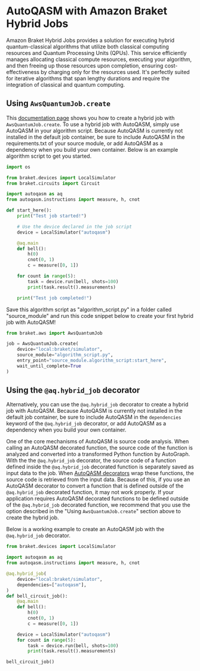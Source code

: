# AutoQASM with Amazon Braket Hybrid Jobs

Amazon Braket Hybrid Jobs provides a solution for executing hybrid quantum-classical algorithms that utilize both classical computing resources and Quantum Processing Units (QPUs). This service efficiently manages allocating classical compute resources, executing your algorithm, and then freeing up those resources upon completion, ensuring cost-effectiveness by charging only for the resources used. It's perfectly suited for iterative algorithms that span lengthy durations and require the integration of classical and quantum computing.

## Using `AwsQuantumJob.create`

This [documentation page](https://docs.aws.amazon.com/braket/latest/developerguide/braket-jobs-first.html#braket-jobs-first-create) shows you how to create a hybrid job with `AwsQuantumJob.create`. To use a hybrid job with AutoQASM, simply use AutoQASM in your algorithm script. Because AutoQASM is currently not installed in the default job container, be sure to include AutoQASM in the requirements.txt of your source module, or add AutoQASM as a dependency when you build your own container. Below is an example algorithm script to get you started.
```python
import os

from braket.devices import LocalSimulator
from braket.circuits import Circuit

import autoqasm as aq
from autoqasm.instructions import measure, h, cnot

def start_here():
    print("Test job started!")

    # Use the device declared in the job script
    device = LocalSimulator("autoqasm")

    @aq.main
    def bell():
        h(0)
        cnot(0, 1)
        c = measure([0, 1])

    for count in range(5):
        task = device.run(bell, shots=100)
        print(task.result().measurements)

    print("Test job completed!")
```

Save this algorithm script as "algorithm_script.py" in a folder called "source_module" and run this code snippet below to create your first hybrid job with AutoQASM!
```python
from braket.aws import AwsQuantumJob

job = AwsQuantumJob.create(
    device="local:braket/simulator",
    source_module="algorithm_script.py",
    entry_point="source_module.algorithm_script:start_here",
    wait_until_complete=True
)
```

## Using the `@aq.hybrid_job` decorator

Alternatively, you can use the `@aq.hybrid_job` decorator to create a hybrid job with AutoQASM. Because AutoQASM is currently not installed in the default job container, be sure to include AutoQASM in the `dependencies` keyword of the `@aq.hybrid_job` decorator, or add AutoQASM as a dependency when you build your own container.

One of the core mechanisms of AutoQASM is source code analysis. When calling an AutoQASM decorated function, the source code of the function is analyzed and converted into a transformed Python function by AutoGraph. With the the `@aq.hybrid_job` decorator, the source code of a function defined inside the `@aq.hybrid_job` decorated function is separately saved as input data to the job. When [AutoQASM decorators](decorators.md) wrap these functions, the source code is retrieved from the input data. Because of this, if you use an AutoQASM decorator to convert a function that is defined outside of the `@aq.hybrid_job` decorated function, it may not work properly. If your application requires AutoQASM decorated functions to be defined outside of the `@aq.hybrid_job` decorated function, we recommend that you use the option described in the "Using `AwsQuantumJob.create`" section above to create the hybrid job.

Below is a working example to create an AutoQASM job with the `@aq.hybrid_job` decorator.
```python
from braket.devices import LocalSimulator

import autoqasm as aq
from autoqasm.instructions import measure, h, cnot

@aq.hybrid_job(
    device="local:braket/simulator",
    dependencies=["autoqasm"],
) 
def bell_circuit_job():
    @aq.main
    def bell():
        h(0)
        cnot(0, 1)
        c = measure([0, 1])

    device = LocalSimulator("autoqasm")
    for count in range(5):
        task = device.run(bell, shots=100)
        print(task.result().measurements)

bell_circuit_job()
```
